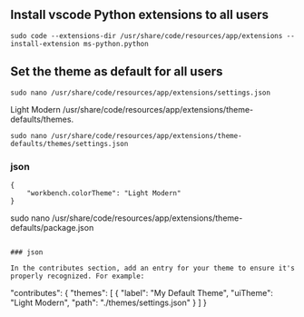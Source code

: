 
## Install vscode Python extensions to all users

```
sudo code --extensions-dir /usr/share/code/resources/app/extensions --install-extension ms-python.python
```

## Set the theme as default for all users

```
sudo nano /usr/share/code/resources/app/extensions/settings.json
```
Light Modern
/usr/share/code/resources/app/extensions/theme-defaults/themes.
```
sudo nano /usr/share/code/resources/app/extensions/theme-defaults/themes/settings.json
```


### json

```
{
    "workbench.colorTheme": "Light Modern"
}
```


sudo nano /usr/share/code/resources/app/extensions/theme-defaults/package.json
```

### json

In the contributes section, add an entry for your theme to ensure it's properly recognized. For example:  
```
"contributes": {
    "themes": [
        {
            "label": "My Default Theme",
            "uiTheme": "Light Modern",
            "path": "./themes/settings.json"
        }
    ]
}

```

